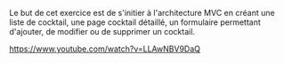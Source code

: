 
Le but de cet exercice est de s'initier à l'architecture MVC en créant une liste de cocktail, une page cocktail détaillé, un formulaire permettant d'ajouter, de modifier ou de supprimer un cocktail.

https://www.youtube.com/watch?v=LLAwNBV9DaQ
